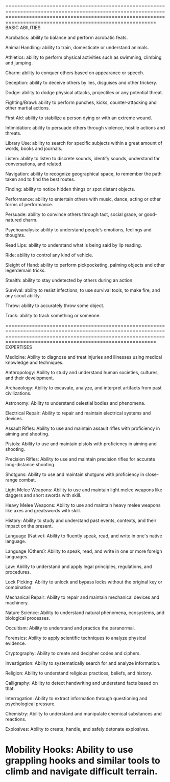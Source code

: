 =====================================================================================================================================================================================================================
BASIC ABILITIES

Acrobatics: ability to balance and perform acrobatic feats.

Animal Handling: ability to train, domesticate or understand animals.

Athletics: ability to perform physical activities such as swimming, climbing and jumping.

Charm: ability to conquer others based on appearance or speech.

Deception: ability to deceive others by lies, disguises and other trickery.

Dodge: ability to dodge physical attacks, projectiles or any potential threat.

Fighting/Brawl: ability to perform punches, kicks, counter-attacking and other martial actions.

First Aid: ability to stabilize a person dying or with an extreme wound.

Intimidation: ability to persuade others through violence, hostile actions and threats.

Library Use: ability to search for specific subjects within a great amount of words, books and journals.

Listen: ability to listen to discrete sounds, identify sounds, understand far conversations, and related.

Navigation: ability to recognize geographical space, to remember the path taken and to find the best routes.

Finding: ability to notice hidden things or spot distant objects.

Performance: ability to entertain others with music, dance, acting or other forms of performance.

Persuade: ability to convince others through tact, social grace, or good-natured charm.

Psychoanalysis: ability to understand people’s emotions, feelings and thoughts.

Read Lips: ability to understand what is being said by lip reading.

Ride: ability to control any kind of vehicle.

Sleight of Hand: ability to perform pickpocketing, palming objects and other legerdemain tricks.

Stealth: ability to stay undetected by others during an action.

Survival: ability to resist infections, to use survival tools, to make fire, and any scout ability. 

Throw: ability to accurately throw some object.

Track: ability to track something or someone.

=====================================================================================================================================================================================================================
EXPERTISES

Medicine: Ability to diagnose and treat injuries and illnesses using medical knowledge and techniques.

Anthropology: Ability to study and understand human societies, cultures, and their development.

Archaeology: Ability to excavate, analyze, and interpret artifacts from past civilizations.

Astronomy: Ability to understand celestial bodies and phenomena.

Electrical Repair: Ability to repair and maintain electrical systems and devices.

Assault Rifles: Ability to use and maintain assault rifles with proficiency in aiming and shooting.

Pistols: Ability to use and maintain pistols with proficiency in aiming and shooting.

Precision Rifles: Ability to use and maintain precision rifles for accurate long-distance shooting.

Shotguns: Ability to use and maintain shotguns with proficiency in close-range combat.

Light Melee Weapons: Ability to use and maintain light melee weapons like daggers and short swords with skill.

Heavy Melee Weapons: Ability to use and maintain heavy melee weapons like axes and greatswords with skill.

History: Ability to study and understand past events, contexts, and their impact on the present.

Language (Native): Ability to fluently speak, read, and write in one's native language.

Language (Others): Ability to speak, read, and write in one or more foreign languages.

Law: Ability to understand and apply legal principles, regulations, and procedures.

Lock Picking: Ability to unlock and bypass locks without the original key or combination.

Mechanical Repair: Ability to repair and maintain mechanical devices and machinery.

Nature Science: Ability to understand natural phenomena, ecosystems, and biological processes.

Occultism: Ability to understand and practice the paranormal.

Forensics: Ability to apply scientific techniques to analyze physical evidence.

Cryptography: Ability to create and decipher codes and ciphers.

Investigation: Ability to systematically search for and analyze information.

Religion: Ability to understand religious practices, beliefs, and history.

Calligraphy: Ability to detect handwriting and understand facts based on that.

Interrogation: Ability to extract information through questioning and psychological pressure.

Chemistry: Ability to understand and manipulate chemical substances and reactions.

Explosives: Ability to create, handle, and safely detonate explosives.

Mobility Hooks: Ability to use grappling hooks and similar tools to climb and navigate difficult terrain.
=====================================================================================================================================================================================================================
